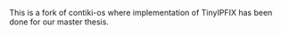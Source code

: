 This is a fork of contiki-os where implementation of TinyIPFIX has been done for our master thesis.
